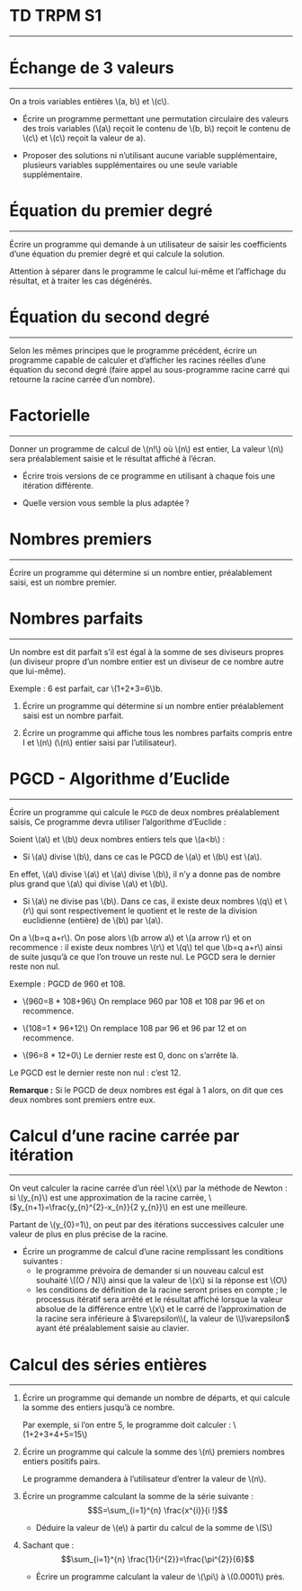 # TD TRPM S1
---------------

# Échange de 3 valeurs
----------------------

On a trois variables entières \\(a, b\\) et \\(c\\).

- Écrire un programme permettant une permutation circulaire des valeurs des trois variables (\\(a\\) reçoit le contenu de \\(b, b\\) reçoit le contenu de \\(c\\) et \\(c\\) reçoit la valeur de a).

- Proposer des solutions ni n’utilisant aucune variable supplémentaire, plusieurs variables supplémentaires ou une seule variable supplémentaire.


# Équation du premier degré
---------------------------

Écrire un programme qui demande à un utilisateur de saisir les coefficients d’une équation du premier degré et qui calcule la solution.

Attention à séparer dans le programme le calcul lui-même et l’affichage du résultat, et à traiter les cas dégénérés.

# Équation du second degré
---------------------------

Selon les mêmes principes que le programme précédent, écrire un programme capable de calculer et d’afficher les racines réelles d’une équation du second degré (faire appel au sous-programme racine carré qui retourne la racine carrée d’un nombre).


# Factorielle
-------------

Donner un programme de calcul de \\(n!\\) où \\(n\\) est entier, La valeur \\(n\\) sera préalablement saisie et le résultat affiché à l’écran.

- Écrire trois versions de ce programme en utilisant à chaque fois une itération différente.

- Quelle version vous semble la plus adaptée ?


# Nombres premiers
------------------

Écrire un programme qui détermine si un nombre entier, préalablement saisi, est un nombre premier.


# Nombres parfaits
------------------

Un nombre est dit parfait s’il est égal à la somme de ses diviseurs propres (un diviseur propre d’un nombre entier est un diviseur de ce nombre autre que lui-même).


Exemple : 6 est parfait, car \\(1+2+3=6\\)b. 

1. Écrire un programme qui détermine si un nombre entier préalablement saisi est un nombre parfait.

2. Écrire un programme qui affiche tous les nombres parfaits compris entre I et \\(n\\) (\\(n\\) entier saisi par l’utilisateur).

# PGCD - Algorithme d’Euclide
-----------------------------

Écrire un programme qui calcule le `PGCD` de deux nombres préalablement saisis, Ce programme devra utiliser l’algorithme d’Euclide :

Soient \\(a\\) et \\(b\\) deux nombres entiers tels que \\(a<b\\) :

- Si \\(a\\) divise \\(b\\), dans ce cas le PGCD de \\(a\\) et \\(b\\) est \\(a\\).

En effet, \\(a\\) divise \\(a\\) et \\(a\\) divise \\(b\\), il n’y a donne pas de nombre plus grand que \\(a\\) qui divise \\(a\\) et \\(b\\).

- Si \\(a\\) ne divise pas \\(b\\). Dans ce cas, il existe deux nombres \\(q\\) et \\(r\\) qui sont respectivement le quotient et le reste de la division euclidienne (entière) de \\(b\\) par \\(a\\).

On a \\(b=q a+r\\). On pose alors \\(b arrow a\\) et \\(a arrow r\\) et on recommence : il existe deux nombres \\(r\\) et \\(q\\) tel que \\(b=q a+r\\) ainsi de suite jusqu’à ce que l’on trouve un reste nul.
Le PGCD sera le dernier reste non nul.

Exemple : PGCD de 960 et 108.

-  \\(960=8 * 108+96\\)
On remplace 960 par 108 et 108 par 96 et on recommence.

-  \\(108=1 * 96+12\\)
On remplace 108 par 96 et 96 par 12 et on recommence.

-  \\(96=8 * 12+0\\)
Le dernier reste est 0, donc on s’arrête là.

Le PGCD est le dernier reste non nul : c’est 12.

**Remarque :** Si le PGCD de deux nombres est égal à 1 alors, on dit que ces deux nombres sont premiers entre eux.


# Calcul d’une racine carrée par itération
------------------------------------------

On veut calculer la racine carrée d’un réel \\(x\\) par la méthode de Newton : si \\(y_{n}\\) est une approximation de la racine carrée, \\($y_{n+1}=\frac{y_{n}^{2}-x_{n}}{2 y_{n}}\\) en est une meilleure.

Partant de \\(y_{0}=1\\), on peut par des itérations successives calculer une valeur de plus en plus précise de la racine.

- Écrire un programme de calcul d’une racine remplissant les conditions suivantes :
    - le programme prévoira de demander si un nouveau calcul est souhaité \\((O / N)\\) ainsi que la valeur de \\(x\\) si la réponse est \\(O\\)
    - les conditions de définition de la racine seront prises en compte ; le processus itératif sera arrêté et le résultat affiché lorsque la valeur absolue de la différence entre \\(x\\) et le carré de l’approximation de la racine sera inférieure à $\varepsilon\\(, la valeur de \\)\varepsilon$ ayant été préalablement saisie au clavier.


# Calcul des séries entières
----------------------------

1. Écrire un programme qui demande un nombre de départs, et qui calcule la somme des entiers jusqu’à ce nombre.

    Par exemple, si l’on entre 5, le programme doit calculer : \\(1+2+3+4+5=15\\)

2. Écrire un programme qui calcule la somme des \\(n\\) premiers nombres entiers positifs pairs.

    Le programme demandera à l’utilisateur d’entrer la valeur de \\(n\\).

3. Écrire un programme calculant la somme de la série suivante : 
$$S=\sum_{i=1}^{n} \frac{x^{i}}{i !}$$

    - Déduire la valeur de \\(e\\) à partir du calcul de la somme de \\(S\\)

4. Sachant que : 
$$\sum_{i=1}^{n} \frac{1}{i^{2}}=\frac{\pi^{2}}{6}$$

    - Écrire un programme calculant la valeur de \\(\pi\\) à \\(0.0001\\) près.
